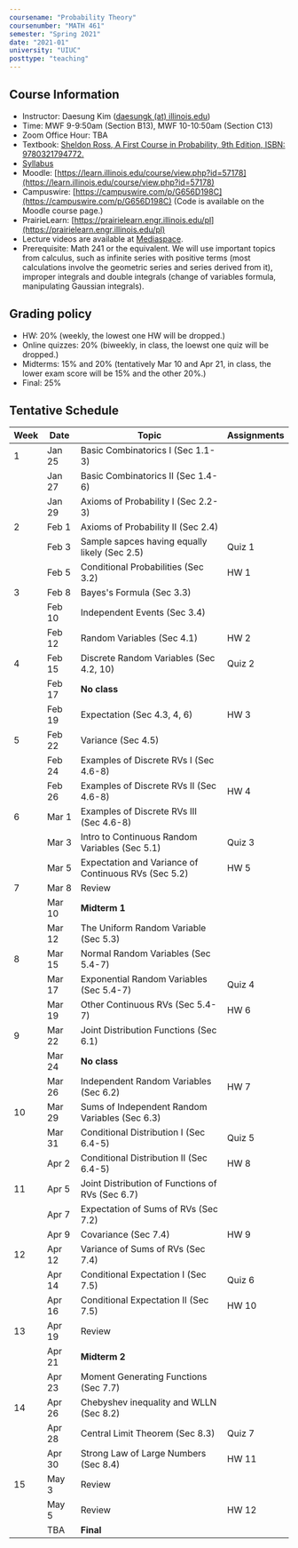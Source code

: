 ```yaml
---
coursename: "Probability Theory"
coursenumber: "MATH 461"
semester: "Spring 2021"
date: "2021-01"
university: "UIUC"
posttype: "teaching"
---
```


## Course Information

- Instructor: Daesung Kim ([daesungk (at) illinois.edu](mailto:daesungk@illinois.edu))
- Time: MWF 9-9:50am (Section B13), MWF 10-10:50am (Section C13)
- Zoom Office Hour: TBA 
- Textbook: [Sheldon Ross, A First Course in Probability, 9th Edition, ISBN: 9780321794772.](https://www.amazon.com/First-Course-Probability-9th/dp/032179477X)
- [Syllabus](math461-s21-syllabus.pdf)  
- Moodle: [https://learn.illinois.edu/course/view.php?id=57178](https://learn.illinois.edu/course/view.php?id=57178) 
- Campuswire: [https://campuswire.com/p/G656D198C](https://campuswire.com/p/G656D198C) (Code is available on the Moodle course page.)
- PrairieLearn: [https://prairielearn.engr.illinois.edu/pl](https://prairielearn.engr.illinois.edu/pl)
- Lecture videos are available at [Mediaspace](https://mediaspace.illinois.edu/channel/MATH+461%3A+Probability+Theory+Spring+2021/197286143).
- Prerequisite: Math 241 or the equivalent. We will use important topics from calculus, such as infinite series with positive terms (most calculations involve the geometric series and series derived from it), improper integrals and double integrals (change of variables formula, manipulating Gaussian integrals).

## Grading policy
- HW: 20% (weekly, the lowest one HW will be dropped.)
- Online quizzes: 20% (biweekly, in class, the loewst one quiz will be dropped.)
- Midterms: 15% and 20% (tentatively Mar 10 and Apr 21, in class, the lower exam score will be 15% and the other 20%.)
- Final: 25%

## Tentative Schedule 
| Week | Date   | Topic                                                | Assignments |
| ---  | ---    | ---                                                  | ---         |
| 1    | Jan 25 | Basic Combinatorics I (Sec 1.1-3)                    |             |
|      | Jan 27 | Basic Combinatorics II (Sec 1.4-6)                   |             |
|      | Jan 29 | Axioms of Probability I (Sec 2.2-3)                  |             |
| 2    | Feb 1  | Axioms of Probability II (Sec 2.4)                   |             |
|      | Feb 3  | Sample sapces having equally likely (Sec 2.5)        | Quiz 1      |
|      | Feb 5  | Conditional Probabilities (Sec 3.2)                  | HW 1        |
| 3    | Feb 8  | Bayes's Formula (Sec 3.3)                            |             |
|      | Feb 10 | Independent Events (Sec 3.4)                         |             |
|      | Feb 12 | Random Variables (Sec 4.1)                           | HW 2        |
| 4    | Feb 15 | Discrete Random Variables (Sec 4.2, 10)              | Quiz 2      |
|      | Feb 17 | **No class**                                         |             |
|      | Feb 19 | Expectation (Sec 4.3, 4, 6)                          | HW 3        |
| 5    | Feb 22 | Variance (Sec 4.5)                                   |             |
|      | Feb 24 | Examples of Discrete RVs I (Sec 4.6-8)               |             |
|      | Feb 26 | Examples of Discrete RVs II (Sec 4.6-8)              | HW 4        |
| 6    | Mar 1  | Examples of Discrete RVs III (Sec 4.6-8)             |             |
|      | Mar 3  | Intro to Continuous Random Variables (Sec 5.1)       | Quiz 3      |
|      | Mar 5  | Expectation and Variance of Continuous RVs (Sec 5.2) | HW 5        |
| 7    | Mar 8  | Review                                               |             |
|      | Mar 10 | **Midterm 1**                                        |             |
|      | Mar 12 | The Uniform Random Variable (Sec 5.3)                |             |
| 8    | Mar 15 | Normal Random Variables (Sec 5.4-7)                  |             |
|      | Mar 17 | Exponential Random Variables (Sec 5.4-7)             | Quiz 4      |
|      | Mar 19 | Other Continuous RVs (Sec 5.4-7)                     | HW 6        |
| 9    | Mar 22 | Joint Distribution Functions (Sec 6.1)               |             |
|      | Mar 24 | **No class**                                         |             |
|      | Mar 26 | Independent Random Variables (Sec 6.2)               | HW 7        |
| 10   | Mar 29 | Sums of Independent Random Variables (Sec 6.3)       |             |
|      | Mar 31 | Conditional Distribution I (Sec 6.4-5)               | Quiz 5      |
|      | Apr 2  | Conditional Distribution II (Sec 6.4-5)              | HW 8        |
| 11   | Apr 5  | Joint Distribution of Functions of RVs (Sec 6.7)     |             |
|      | Apr 7  | Expectation of Sums of RVs (Sec 7.2)                 |             |
|      | Apr 9  | Covariance (Sec 7.4)                                 | HW 9        |
| 12   | Apr 12 | Variance of Sums of RVs (Sec 7.4)                    |             |
|      | Apr 14 | Conditional Expectation I (Sec 7.5)                  | Quiz 6      |
|      | Apr 16 | Conditional Expectation II (Sec 7.5)                 | HW 10       |
| 13   | Apr 19 | Review                                               |             |
|      | Apr 21 | **Midterm 2**                                        |             |
|      | Apr 23 | Moment Generating Functions (Sec 7.7)                |             |
| 14   | Apr 26 | Chebyshev inequality and WLLN (Sec 8.2)              |             |
|      | Apr 28 | Central Limit Theorem (Sec 8.3)                      | Quiz 7      |
|      | Apr 30 | Strong Law of Large Numbers (Sec 8.4)                | HW 11       |
| 15   | May 3  | Review                                               |             |
|      | May 5  | Review                                               | HW 12       |
|      | TBA    | **Final**                                            |             |


